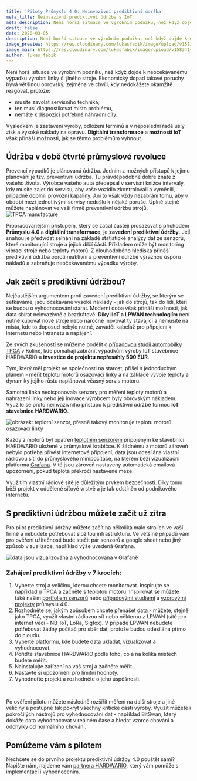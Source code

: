 ```yaml
---
title: 'Piloty Průmyslu 4.0: Neinvazivní prediktivní údržba'
meta_title: Neinvazivní prediktivní údržba s IoT
meta_description: Není horší situace ve výrobním podniku, než když dojde k neočekávanému výpadku výrobní linky či jiného stroje. Ekonomický dopad takové poruchy bývá většinou obrovský, zejména ve chvíli, kdy nedokážete okamžitě reagovat.
draft: false
date: 2020-03-05
description: Není horší situace ve výrobním podniku, než když dojde k neočekávanému výpadku výrobní linky či jiného stroje. Ekonomický dopad takové poruchy bývá většinou obrovský, zejména ve chvíli, kdy nedokážete okamžitě reagovat.
image_preview: https://res.cloudinary.com/lukasfabik/image/upload/v1583414823/blog/2020-03-05-predictive-maintenance/preview.jpg
image_main: https://res.cloudinary.com/lukasfabik/image/upload/v1583414826/blog/2020-03-05-predictive-maintenance/main.jpg
author: lukas_fabik
---
```


Není horší situace ve výrobním podniku, než když dojde k neočekávanému výpadku výrobní linky či jiného stroje. Ekonomický dopad takové poruchy bývá většinou obrovský, zejména ve chvíli, kdy nedokážete okamžitě reagovat, protože:

* musíte zavolat servisního technika,
* ten musí diagnostikovat místo problému,
* nemáte k dispozici potřebné náhradní díly.

Výsledkem je zastavení výroby, odložení termínů a v neposlední řadě ušlý zisk a vysoké náklady na opravu. **Digitální transformace** a **možnosti IoT** však přináší možnosti, jak se těmto problémům vyhnout.

## Údržba v době čtvrté průmyslové revoluce

Prevencí výpadků je plánovaná údržba. Jedním z možných přístupů k jejímu plánování je tzv. preventivní údržba. Tu pravděpodobně dobře znáte z vašeho života. Výrobce vašeho auta předepsal v servisní knížce intervaly, kdy musíte zajet do servisu, aby vaše vozidlo zkontrolovali a vyměnili, případně doplnili provozní kapaliny. Ani to však vždy nezabrání tomu, aby v období mezi jednotlivými servisy nedošlo k nějaké poruše. Úplně stejně můžete naplánovat ve vaší firmě preventivní údržbu strojů.
![TPCA manufacture](https://res.cloudinary.com/lukasfabik/image/upload/v1583415882/blog/2020-03-05-predictive-maintenance/tpca.jpg)

Propracovanějším přístupem, který se začal častěji prosazovat s příchodem **Průmyslu 4.0** a **digitální transformace**, je **zavedení prediktivní údržby**. Její snahou je předvídat selhání na základě statistické analýzy dat ze senzorů, které monitorující stroje a jejich dílčí částí. Příkladem může být monitoring vibrací stroje nebo teploty motorů. Z dlouhodobého hlediska přináší prediktivní údržba oproti reaktivní a preventivní údržbě výraznou úsporu nákladů a zabraňuje neočekávanému výpadku výroby.

## Jak začít s prediktivní údržbou?
Nejčastějším argumentem proti zavedení prediktivní údržby, se kterým se setkáváme, jsou očekávané vysoké náklady - jak do strojů, tak do lidí, kteří se budou o vyhodnocování starat. Moderní doba však přináší možnosti, jak data sbírat neinvazivně a bezdrátově. **Díky IIoT a LPWAN technologiím** není nutné kupovat nové stroje nebo náročně inovovat ty stávající a nemusíte na místa, kde to doposud nebylo nutné, zavádět kabeláž pro připojení k internetu nebo intranetu a napájení.


Ze svých zkušeností se můžeme podělit o [případovou studii automobilky TPCA](https://www.hardwario.com/cs/case-studies/tpca/) v Kolíně, kde pomáhají zabránit výpadkům výroby IoT stavebnice HARDWARIO a **investice do projektu nepřesáhly 500 EUR**.

Tým, který měl projekt ve společnosti na starost, přišel s jednoduchým plánem - měřit teplotu motorů osazovací linky a na základě vývoje teploty a dynamiky jejího růstu naplánovat včasný servis motoru.

Samotná linka nedisponovala senzory pro měření teploty motorů a nahrazení linky nebo její inovace výrobcem byly obrovským nákladem. Využilo se proto neinvazivního přístupu k prediktivní údržbě formou **IoT stavebnice HARDWARIO**.

![obrázek: teplotní senzor, přesně takový monitoruje teplotu motorů osazovací linky](https://res.cloudinary.com/lukasfabik/image/upload/v1583414464/blog/2020-03-05-predictive-maintenance/thermometer.jpg)

Každý z motorů byl opatřen [teplotním senzorem](https://obchod.hardwario.cz/ds18b20-temperature-sensor/) připojeným ke stavebnici HARDWARIO uložené v průmyslové krabičce. K žádnému z motorů zároveň nebylo potřeba přivést internetové připojení, data jsou odesílána vlastní rádiovou sítí do průmyslového minipočítače, na kterém běží vizualizační platforma [Grafana](https://grafana.com/). V té jsou zároveň nastaveny automatická emailová upozornění, pokud teplota překročí nastavené meze.

Využitím vlastní rádiové sítě je důležitým prvkem bezpečnosti. Díky tomu běží projekt v oddělené síťové vrstvě a je tak odstíněn od podnikového internetu.

## S prediktivní údržbou můžete začít už zítra
Pro pilot prediktivní údržby můžete začít na několika málo strojích ve vaší firmě a nebudete potřebovat složitou infrastrukturu. Ve většině případů vám pro ověření užitečnosti bude stačit pár senzorů a google sheet nebo jiný způsob vizualizace, například výše uvedená Grafana.

![data jsou vizualizována a vyhodnocována v Grafaně](https://res.cloudinary.com/lukasfabik/image/upload/v1583414824/blog/2020-03-05-predictive-maintenance/grafana.jpg)

### Zahájení prediktivní údržby v 7 krocích:

1. Vyberte stroj a veličinu, kterou chcete monitorovat. Inspirujte se například u TPCA a začněte s teplotou motoru. Inspirovat se můžete také našim [portfoliem senzorů](https://shop.hardwario.com/modules-tags/) nebo [případovými studiemi](/case-studies/) a [vzorovými projekty](https://www.hackster.io/hardwario/projects?category_id=208) průmyslu 4.0.
2. Rozhodněte se, jakým způsobem chcete přenášet data - můžete, stejně jako TPCA, využít vlastní rádiovou síť nebo některou z LPWAN (sítě pro internet věcí - NB-IoT, LoRa, Sigfox). V případě LPWAN nebudete potřebovat žádný počítač pro sběr dat, protože budou odesílána přímo do cloudu.
3. Vyberte platformu, kde budete data ukládat, vizualizovat a vyhodnocovat.
4. Pořiďte stavebnice HARDWARIO podle toho, co a na kolika místech budete měřit.
5. Nainstalujte zařízení na váš stroj a začněte měřit.
6. Nastavte si upozornění pro limitní hodnoty.
7. Vyhodnoťte projekt a rozhodněte o jeho úspěšnosti.

<br/>

Po ověření pilotu můžete následně rozšířit měření na další stroje a jiné veličiny a postupně tak pokrýt všechny kritické části výroby. Využít můžete i pokročilých nástrojů pro vyhodnocování dat - například BitSwan, který dokáže data vyhodnocovat v reálném čase a hledat vzorce chování a odchylky od normálního chování.

## Pomůžeme vám s pilotem
Nechcete se do prvního projektu prediktivní údržby 4.0 pouštět sami? Napište nám, najdeme vám [partnera HARDWARIO](/cs/partners/), který vám pomůže s implementací i vyhodnocením.
